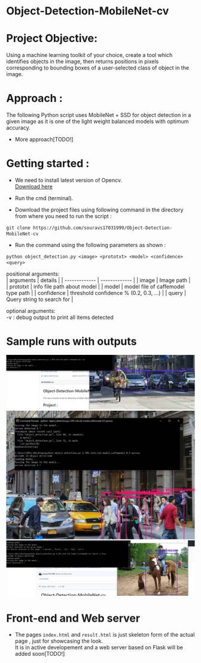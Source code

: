 # Object-Detection-MobileNet-cv

# Project Objective: 
Using a machine learning toolkit of your choice, create a tool which identifies objects in the image, then returns positions in pixels corresponding to bounding boxes of a user-selected class of object in the image.    

# Approach :   
The following Python script uses MobileNet + SSD for object detection in a given image as it is one of the light weight balanced models with optimum accuracy.   
* More approach[TODO!]

# Getting started :
* We need to install latest version of Opencv.     
[Download here](https://pypi.org/project/opencv-python/)   
* Run the cmd (terminal).    

* Download the project files using following command in the directory from where you need to run the script :   
```
git clone https://github.com/souravs17031999/Object-Detection-MobileNet-cv   

```   
* Run the command using the following parameters as shown : 
```
python object_detection.py <image> <prototxt> <model> <confidence> <query>
``` 
 
positional arguments:   
| arguments  | details |
| ------------- | ------------- |
| image | Image path |  
| prototxt | info file path about model |
| model | model file of caffemodel type path |
| confidence | threshold confidence % (0.2, 0.3, ...)  |
| query | Query string to search for |     

optional arguments:         
  -v  :  debug output to print all items detected    
  
# Sample runs with outputs
![output1](/img/output/output1.JPG)
![output2](/img/output/output2.JPG)
![output3](/img/output/output3.JPG)

# Front-end and Web server
* The pages ```index.html``` and ```result.html``` is just skeleton form of the actual page , just for showcasing the look.    
It is in active developement and a web server based on Flask will be added soon[TODO!]
